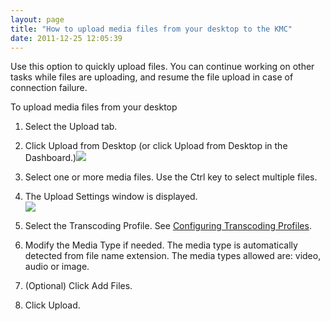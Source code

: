 ```yaml
---
layout: page
title: "How to upload media files from your desktop to the KMC"
date: 2011-12-25 12:05:39
---
```


Use this option to quickly upload files. You can continue working on other tasks while files are uploading, and resume the file upload in case of connection failure.

<p class="mce-procedure">
  <span class="mce-note-graphic">To upload media files from your desktop</span>
</p>

1.  Select the Upload tab.
2.  Click Upload from Desktop (or click Upload from Desktop in the Dashboard.)<span style="font-family: times new roman,times;"><img src="{{site.url}}/assets/99">

3.  Select one or more media files. Use the Ctrl key to select multiple files.

4.  The Upload Settings window is displayed.<span style="font-size: small;"><br /></span><span style="font-family: times new roman,times;"><img src="{{site.url}}/assets/101">

5.  <span style="font-family: times new roman,times;"></span>Select the Transcoding Profile. See <a href="http://knowledge.kaltura.com/faq/how-create-transcoding-profile" target="_blank">Configuring Transcoding Profiles</a>.

6.  Modify the Media Type if needed. The media type is automatically detected from file name extension. The media types allowed are: video, audio or image.

7.  (Optional) Click Add Files. 

8.  Click Upload.

<span style="font-family: David CLM Medium; font-size: small;"> </span>